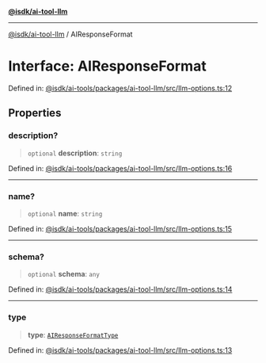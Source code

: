 [**@isdk/ai-tool-llm**](../README.md)

***

[@isdk/ai-tool-llm](../globals.md) / AIResponseFormat

# Interface: AIResponseFormat

Defined in: [@isdk/ai-tools/packages/ai-tool-llm/src/llm-options.ts:12](https://github.com/isdk/ai-tool-llm.js/blob/b85f02c051e6cb4b9c451fe72592c4077cb731a4/src/llm-options.ts#L12)

## Properties

### description?

> `optional` **description**: `string`

Defined in: [@isdk/ai-tools/packages/ai-tool-llm/src/llm-options.ts:16](https://github.com/isdk/ai-tool-llm.js/blob/b85f02c051e6cb4b9c451fe72592c4077cb731a4/src/llm-options.ts#L16)

***

### name?

> `optional` **name**: `string`

Defined in: [@isdk/ai-tools/packages/ai-tool-llm/src/llm-options.ts:15](https://github.com/isdk/ai-tool-llm.js/blob/b85f02c051e6cb4b9c451fe72592c4077cb731a4/src/llm-options.ts#L15)

***

### schema?

> `optional` **schema**: `any`

Defined in: [@isdk/ai-tools/packages/ai-tool-llm/src/llm-options.ts:14](https://github.com/isdk/ai-tool-llm.js/blob/b85f02c051e6cb4b9c451fe72592c4077cb731a4/src/llm-options.ts#L14)

***

### type

> **type**: [`AIResponseFormatType`](../type-aliases/AIResponseFormatType.md)

Defined in: [@isdk/ai-tools/packages/ai-tool-llm/src/llm-options.ts:13](https://github.com/isdk/ai-tool-llm.js/blob/b85f02c051e6cb4b9c451fe72592c4077cb731a4/src/llm-options.ts#L13)
